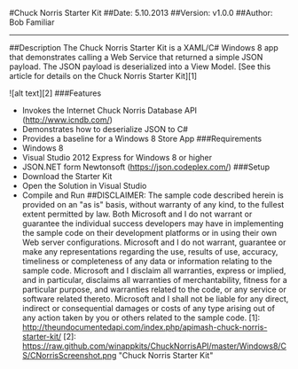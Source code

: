 #Chuck Norris Starter Kit
##Date: 5.10.2013
##Version: v1.0.0
##Author: Bob Familiar

----------------------

##Description
The Chuck Norris Starter Kit is a XAML/C# Windows 8 app that demonstrates calling a Web Service that returned a simple JSON payload. The JSON payload is deserialized into a View Model.
[See this article for details on the Chuck Norris Starter Kit][1]

![alt text][2]
###Features
 - Invokes the Internet Chuck Norris Database API (http://www.icndb.com/)
 - Demonstrates how to deserialize JSON to C#
 - Provides a baseline for a Windows 8 Store App
###Requirements
 - Windows 8
 - Visual Studio 2012 Express for Windows 8 or higher
 - JSON.NET form Newtonsoft (https://json.codeplex.com/)
###Setup
 - Download the Starter Kit
 - Open the Solution in Visual Studio
 - Compile and Run
##DISCLAIMER: 
The sample code described herein is provided on an "as is" basis, without warranty of any kind, to the fullest extent permitted by law. Both Microsoft and I do not warrant or guarantee the individual success developers may have in implementing the sample code on their development platforms or in using their own Web server configurations. 
Microsoft and I do not warrant, guarantee or make any representations regarding the use, results of use, accuracy, timeliness or completeness of any data or information relating to the sample code. Microsoft and I disclaim all warranties, express or implied, and in particular, disclaims all warranties of merchantability, fitness for a particular purpose, and warranties related to the code, or any service or software related thereto. 
Microsoft and I shall not be liable for any direct, indirect or consequential damages or costs of any type arising out of any action taken by you or others related to the sample code.
  [1]: http://theundocumentedapi.com/index.php/apimash-chuck-norris-starter-kit/
  [2]: https://raw.github.com/winappkits/ChuckNorrisAPI/master/Windows8/CS/CNorrisScreenshot.png "Chuck Norris Starter Kit"